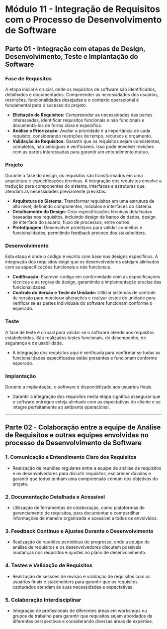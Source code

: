 # Módulo 11 - Integração de Requisitos com o Processo de Desenvolvimento de Software

## Parte 01 - Integração com etapas de Design, Desenvolvimento, Teste e Implantação do Software

### Fase de Requisitos
A etapa inicial é crucial, onde os requisitos de software são identificados, detalhados e documentados. Compreender as necessidades dos usuários, restrições, funcionalidades desejadas e o contexto operacional é fundamental para o sucesso do projeto.

- **Elicitação de Requisitos:** Compreender as necessidades das partes interessadas, identificar requisitos funcionais e não funcionais e documentá-los de forma clara e específica.
- **Análise e Priorização:** Avaliar a prioridade e a importância de cada requisito, considerando restrições de tempo, recursos e orçamento.
- **Validação de Requisitos:** Garantir que os requisitos sejam consistentes, completos, não ambíguos e verificáveis. Isso pode envolver revisões com as partes interessadas para garantir um entendimento mútuo.

### Projeto
Durante a fase do design, os requisitos são transformados em uma arquitetura e especificações técnicas. A integração dos requisitos envolve a tradução para componentes do sistema, interfaces e estruturas que atendam às necessidades previamente previstas.

- **Arquitetura do Sistema:** Transformar requisitos em uma estrutura de alto nível, definindo componentes, módulos e interfaces do sistema.
- **Detalhamento do Design:** Criar especificações técnicas detalhadas baseadas nos requisitos, incluindo design de banco de dados, design de interface do usuário, fluxo de processos, entre outros.
- **Prototipagem:** Desenvolver protótipos para validar conceitos e funcionalidades, permitindo feedback precoce dos stakeholders.

### Desenvolvimento
Esta etapa é onde o código é escrito com base nos designs específicos. A integração dos requisitos exige que os desenvolvedores estejam alinhados com as especificações funcionais e não funcionais.

- **Codificação:** Escrever código em conformidade com as especificações técnicas e as regras de design, garantindo a implementação precisa das funcionalidades.
- **Controle de Versão e Teste de Unidade:** Utilizar sistemas de controle de versão para monitorar alterações e realizar testes de unidade para verificar se as partes individuais do software funcionam conforme o esperado.

### Teste
A fase de teste é crucial para validar se o software atende aos requisitos estabelecidos. São realizados testes funcionais, de desempenho, de segurança e de usabilidade.

- A integração dos requisitos aqui é verificada para confirmar se todas as funcionalidades especificadas estão presentes e funcionam conforme esperado.

### Implantação
Durante a implantação, o software é disponibilizado aos usuários finais.

- Garantir a integração dos requisitos nesta etapa significa assegurar que o software entregue esteja alinhado com as expectativas do cliente e se integre perfeitamente ao ambiente operacional.

---

## Parte 02 - Colaboração entre a equipe de Análise de Requisitos e outras equipes envolvidas no processo de Desenvolvimento de Software

### 1. Comunicação e Entendimento Claro dos Requisitos
- Realização de reuniões regulares entre a equipe de análise de requisitos e os desenvolvedores para discutir requisitos, esclarecer dúvidas e garantir que todos tenham uma compreensão comum dos objetivos do projeto.

### 2. Documentação Detalhada e Acessível
- Utilização de ferramentas de colaboração, como plataformas de gerenciamento de requisitos, para documentar e compartilhar informações de maneira organizada e acessível a todos os envolvidos.

### 3. Feedback Contínuo e Ajustes Durante o Desenvolvimento
- Realização de reuniões periódicas de progresso, onde a equipe de análise de requisitos e os desenvolvedores discutem possíveis mudanças nos requisitos e ajustes no plano de desenvolvimento.

### 4. Testes e Validação de Requisitos
- Realização de sessões de revisão e validação de requisitos com os usuários finais e stakeholders para garantir que os requisitos capturados atendam às suas necessidades e expectativas.

### 5. Colaboração Interdisciplinar
- Integração de profissionais de diferentes áreas em workshops ou grupos de trabalho para garantir que requisitos sejam abordados de diferentes perspectivas e considerando diversas áreas de expertise.


